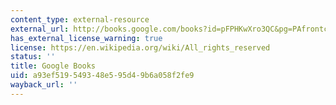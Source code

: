 ```yaml
---
content_type: external-resource
external_url: http://books.google.com/books?id=pFPHKwXro3QC&pg=PAfrontcover
has_external_license_warning: true
license: https://en.wikipedia.org/wiki/All_rights_reserved
status: ''
title: Google Books
uid: a93ef519-5493-48e5-95d4-9b6a058f2fe9
wayback_url: ''
---
```

